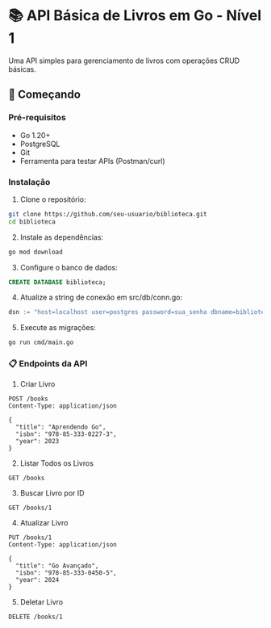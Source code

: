 # 📚 API Básica de Livros em Go - Nível 1

Uma API simples para gerenciamento de livros com operações CRUD básicas.

## 🚀 Começando

### Pré-requisitos
- Go 1.20+
- PostgreSQL
- Git
- Ferramenta para testar APIs (Postman/curl)

### Instalação
1. Clone o repositório:
```bash
git clone https://github.com/seu-usuario/biblioteca.git
cd biblioteca
```
2. Instale as dependências:
```bash
go mod download
```
3. Configure o banco de dados:
```sql
CREATE DATABASE biblioteca;
```
4. Atualize a string de conexão em src/db/conn.go:
```go
dsn := "host=localhost user=postgres password=sua_senha dbname=biblioteca port=5432 sslmode=disable"
```
5. Execute as migrações:
```bash
go run cmd/main.go
```
### 📋 Endpoints da API
1. Criar Livro
```http request
POST /books
Content-Type: application/json

{
  "title": "Aprendendo Go",
  "isbn": "978-85-333-0227-3",
  "year": 2023
}
```
2. Listar Todos os Livros
```http request
GET /books
```
3. Buscar Livro por ID
```http request
GET /books/1
```
4. Atualizar Livro
```http request
PUT /books/1
Content-Type: application/json

{
  "title": "Go Avançado",
  "isbn": "978-85-333-0450-5",
  "year": 2024
}
```
5. Deletar Livro
```http request
DELETE /books/1
```
